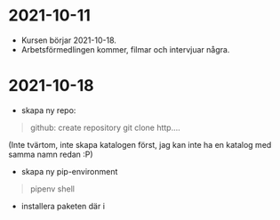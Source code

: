 
# 2021-10-11

- Kursen börjar 2021-10-18.
- Arbetsförmedlingen kommer, filmar och intervjuar några.

# 2021-10-18

- skapa ny repo:

> github: create repository
> git clone http....

(Inte tvärtom, inte skapa katalogen först, jag kan inte ha en katalog med samma namn redan :P)

- skapa ny pip-environment

> pipenv shell

- installera paketen där i
